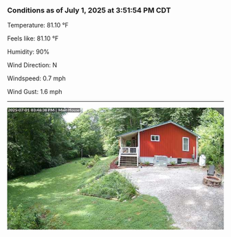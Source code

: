 ### Conditions as of July 1, 2025 at 3:51:54 PM CDT 

Temperature: 81.10 &deg;F

Feels like: 81.10 &deg;F

Humidity: 90%

Wind Direction: N

Windspeed: 0.7 mph

Wind Gust: 1.6 mph

---

<img src="./images/latest.jpeg"/>


